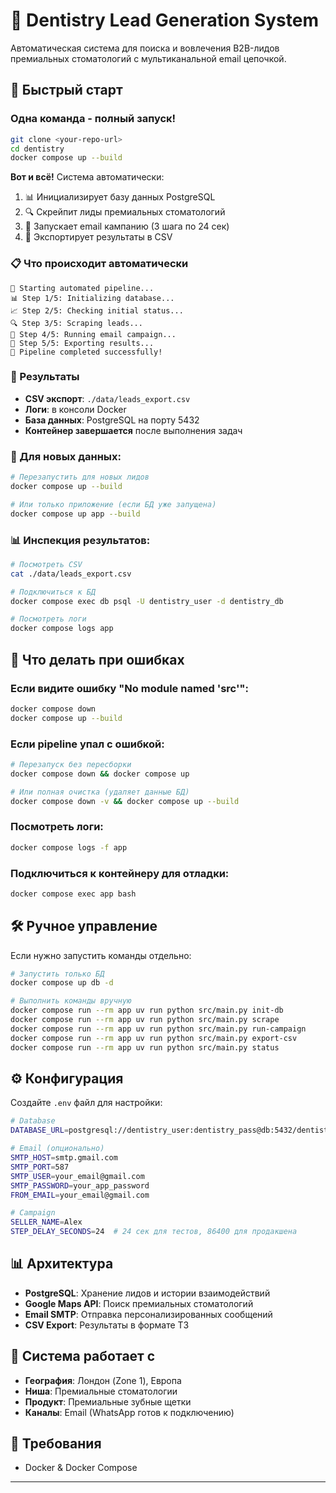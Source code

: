 # 🦷 Dentistry Lead Generation System

Автоматическая система для поиска и вовлечения B2B-лидов премиальных стоматологий с мультиканальной email цепочкой.

## 🚀 Быстрый старт

### Одна команда - полный запуск!

```bash
git clone <your-repo-url>
cd dentistry
docker compose up --build
```

**Вот и всё!** Система автоматически:
1. 📊 Инициализирует базу данных PostgreSQL
2. 🔍 Скрейпит лиды премиальных стоматологий
3. 📧 Запускает email кампанию (3 шага по 24 сек)
4. 📄 Экспортирует результаты в CSV

### 📋 Что происходит автоматически

```
🚀 Starting automated pipeline...
📊 Step 1/5: Initializing database...
📈 Step 2/5: Checking initial status...
🔍 Step 3/5: Scraping leads...
📧 Step 4/5: Running email campaign...
📄 Step 5/5: Exporting results...
🎉 Pipeline completed successfully!
```

### 📂 Результаты

- **CSV экспорт**: `./data/leads_export.csv`
- **Логи**: в консоли Docker
- **База данных**: PostgreSQL на порту 5432
- **Контейнер завершается** после выполнения задач

### 🔄 Для новых данных:
```bash
# Перезапустить для новых лидов
docker compose up --build

# Или только приложение (если БД уже запущена)
docker compose up app --build
```

### 📊 Инспекция результатов:
```bash
# Посмотреть CSV
cat ./data/leads_export.csv

# Подключиться к БД
docker compose exec db psql -U dentistry_user -d dentistry_db

# Посмотреть логи
docker compose logs app
```

## 🔧 Что делать при ошибках

### Если видите ошибку "No module named 'src'":
```bash
docker compose down
docker compose up --build
```

### Если pipeline упал с ошибкой:
```bash
# Перезапуск без пересборки
docker compose down && docker compose up

# Или полная очистка (удаляет данные БД)
docker compose down -v && docker compose up --build
```

### Посмотреть логи:
```bash
docker compose logs -f app
```

### Подключиться к контейнеру для отладки:
```bash
docker compose exec app bash
```

## 🛠️ Ручное управление

Если нужно запустить команды отдельно:

```bash
# Запустить только БД
docker compose up db -d

# Выполнить команды вручную
docker compose run --rm app uv run python src/main.py init-db
docker compose run --rm app uv run python src/main.py scrape
docker compose run --rm app uv run python src/main.py run-campaign
docker compose run --rm app uv run python src/main.py export-csv
docker compose run --rm app uv run python src/main.py status
```

## ⚙️ Конфигурация

Создайте `.env` файл для настройки:

```bash
# Database
DATABASE_URL=postgresql://dentistry_user:dentistry_pass@db:5432/dentistry_db

# Email (опционально)
SMTP_HOST=smtp.gmail.com
SMTP_PORT=587
SMTP_USER=your_email@gmail.com
SMTP_PASSWORD=your_app_password
FROM_EMAIL=your_email@gmail.com

# Campaign
SELLER_NAME=Alex
STEP_DELAY_SECONDS=24  # 24 сек для тестов, 86400 для продакшена
```

## 📊 Архитектура

- **PostgreSQL**: Хранение лидов и истории взаимодействий
- **Google Maps API**: Поиск премиальных стоматологий
- **Email SMTP**: Отправка персонализированных сообщений
- **CSV Export**: Результаты в формате ТЗ

## 🎯 Система работает с

- **География**: Лондон (Zone 1), Европа
- **Ниша**: Премиальные стоматологии
- **Продукт**: Премиальные зубные щетки
- **Каналы**: Email (WhatsApp готов к подключению)

## 🔧 Требования

- Docker & Docker Compose

---
